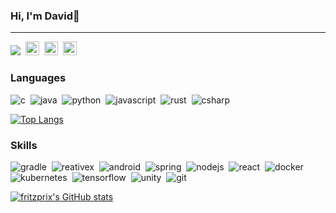 
### Hi, I'm David👋

---
![](https://komarev.com/ghpvc/?username=fritzprix)&nbsp;&nbsp;[<img alt="doowoong | Linkedin" width="22px" src="https://linkedin.com/favicon.ico"/>][linkedin]&nbsp;&nbsp;[<img alt="doowoong | Linkedin" width="22px" src="https://mail.google.com/favicon.ico"/>][gmail]&nbsp;&nbsp;[<img alt="doowoong | Linkedin" width="22px" src="https://github.com/favicon.ico"/>][gh-pages]

### Languages

![c](https://img.shields.io/badge/-C%20Lang-5F5F5F?logo=c)&nbsp;
![java](https://img.shields.io/badge/-Java-5F5F5F?logo=java)&nbsp;
![python](https://img.shields.io/badge/-Python-5F5F5F?logo=python)&nbsp;
![javascript](https://img.shields.io/badge/-Javascript-5F5F5F?logo=Javascript)&nbsp;
![rust](https://img.shields.io/badge/-Rust-5F5F5F?logo=rust)&nbsp;
![csharp](https://img.shields.io/badge/-C&sharp;-5F5F5F?logo=csharp)&nbsp;

[![Top Langs](https://github-readme-stats.vercel.app/api/top-langs/?username=fritzprix&hide=c%2B%2B,perl,tex,shell&theme=merko&layout=compact)](https://github.com/anuraghazra/github-readme-stats)

### Skills

![gradle](https://img.shields.io/badge/-Gradle-02303A?logo=gradle)&nbsp;
![reativex](https://img.shields.io/badge/-ReactiveX-B7178C?logo=reactivex)&nbsp;
![android](https://img.shields.io/badge/-Android-ivory?logo=android)&nbsp;
![spring](https://img.shields.io/badge/-Spring-darkblue?logo=spring)&nbsp;
![nodejs](https://img.shields.io/badge/-Node.js-green?logo=node.js)&nbsp;
![react](https://img.shields.io/badge/-React-blue?logo=react)&nbsp;
![docker](https://img.shields.io/badge/-Docker-lightblue?logo=docker)&nbsp;
![kubernetes](https://img.shields.io/badge/-Kubernetes-68BC71?logo=kubernetes)&nbsp;
![tensorflow](https://img.shields.io/badge/-Tensorflow-02458D?logo=tensorflow)&nbsp;
![unity](https://img.shields.io/badge/-Unity-black?logo=unity)&nbsp;
![git](https://img.shields.io/badge/-Git-lightgrey?logo=git)&nbsp;

[![fritzprix's GitHub stats](https://github-readme-stats.vercel.app/api?username=fritzprix&show_icons=true&theme=merko)](https://github.com/anuraghazra/github-readme-stats)

[linkedin]: https://www.linkedin.com/in/dawid-lee/
[gmail]: mailto:72ave2@gmail.com
[gh-pages]: https://fritzprix.github.io

<!--
**fritzprix/fritzprix** is a ✨ _special_ ✨ repository because its `README.md` (this file) appears on your GitHub profile.

Here are some ideas to get you started:
- 🔭 I’m currently working on ...
- 🌱 I’m currently learning ...
- 👯 I’m looking to collaborate on ...
- 🤔 I’m looking for help with ...
- 💬 Ask me about ...
- 📫 How to reach me: ...
- 😄 Pronouns: ...
- ⚡ Fun fact: ...
-->
